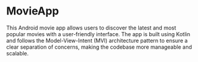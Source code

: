 # MovieApp
This Android movie app allows users to discover the latest and most popular movies with a user-friendly interface. The app is built using Kotlin and follows the Model-View-Intent (MVI) architecture pattern to ensure a clear separation of concerns, making the codebase more manageable and scalable.
